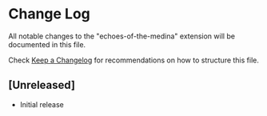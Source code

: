 # Change Log

All notable changes to the "echoes-of-the-medina" extension will be documented in this file.

Check [Keep a Changelog](http://keepachangelog.com/) for recommendations on how to structure this file.

## [Unreleased]

- Initial release
